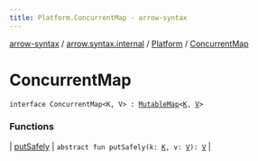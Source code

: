 ```yaml
---
title: Platform.ConcurrentMap - arrow-syntax
---
```


[arrow-syntax](../../../index.html) / [arrow.syntax.internal](../../index.html) / [Platform](../index.html) / [ConcurrentMap](./index.html)

# ConcurrentMap

`interface ConcurrentMap<K, V> : `[`MutableMap`](https://kotlinlang.org/api/latest/jvm/stdlib/kotlin.collections/-mutable-map/index.html)`<`[`K`](index.html#K)`, `[`V`](index.html#V)`>`

### Functions

| [putSafely](put-safely.html) | `abstract fun putSafely(k: `[`K`](index.html#K)`, v: `[`V`](index.html#V)`): `[`V`](index.html#V) |

